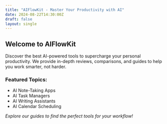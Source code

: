 ```yaml
---
title: "AIFlowKit - Master Your Productivity with AI"
date: 2024-08-22T14:30:00Z
draft: false
layout: single
---
```


## Welcome to AIFlowKit

Discover the best AI-powered tools to supercharge your personal productivity. We provide in-depth reviews, comparisons, and guides to help you work smarter, not harder.

### Featured Topics:

- AI Note-Taking Apps
- AI Task Managers
- AI Writing Assistants
- AI Calendar Scheduling

*Explore our guides to find the perfect tools for your workflow!*
